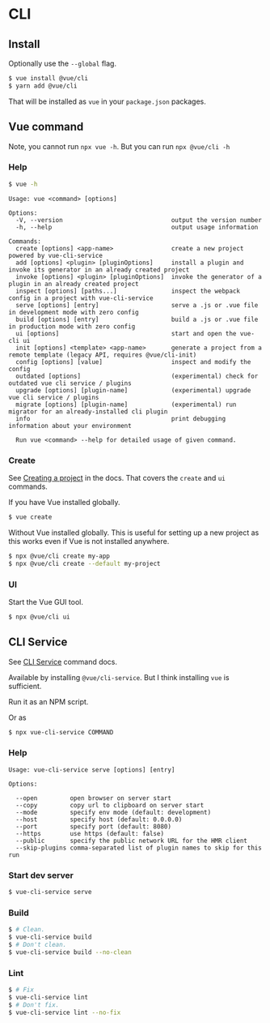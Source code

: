 # CLI


## Install

Optionally use the `--global` flag.

```sh
$ vue install @vue/cli
$ yarn add @vue/cli
```

That will be installed as `vue` in your `package.json` packages.


## Vue command

Note, you cannot run `npx vue -h`. But you can run `npx @vue/cli -h`

### Help

```sh
$ vue -h
```
```
Usage: vue <command> [options]

Options:
  -V, --version                              output the version number
  -h, --help                                 output usage information

Commands:
  create [options] <app-name>                create a new project powered by vue-cli-service
  add [options] <plugin> [pluginOptions]     install a plugin and invoke its generator in an already created project
  invoke [options] <plugin> [pluginOptions]  invoke the generator of a plugin in an already created project
  inspect [options] [paths...]               inspect the webpack config in a project with vue-cli-service
  serve [options] [entry]                    serve a .js or .vue file in development mode with zero config
  build [options] [entry]                    build a .js or .vue file in production mode with zero config
  ui [options]                               start and open the vue-cli ui
  init [options] <template> <app-name>       generate a project from a remote template (legacy API, requires @vue/cli-init)
  config [options] [value]                   inspect and modify the config
  outdated [options]                         (experimental) check for outdated vue cli service / plugins
  upgrade [options] [plugin-name]            (experimental) upgrade vue cli service / plugins
  migrate [options] [plugin-name]            (experimental) run migrator for an already-installed cli plugin
  info                                       print debugging information about your environment

  Run vue <command> --help for detailed usage of given command.
```

### Create

See [Creating a project](https://cli.vuejs.org/guide/creating-a-project.html) in the docs. That covers the `create` and `ui` commands.

If you have Vue installed globally.

```sh
$ vue create
```

Without Vue installed globally. This is useful for setting up a new project as this works even if Vue is not installed anywhere.

```sh
$ npx @vue/cli create my-app
$ npx @vue/cli create --default my-project
```

### UI

Start the Vue GUI tool.

```sh
$ npx @vue/cli ui
```

## CLI Service

See [CLI Service](https://cli.vuejs.org/guide/cli-service.html) command docs.

Available by installing `@vue/cli-service`. But I think installing `vue` is sufficient.

Run it as an NPM script.

Or as

```sh
$ npx vue-cli-service COMMAND
```

### Help

```
Usage: vue-cli-service serve [options] [entry]

Options:

  --open         open browser on server start
  --copy         copy url to clipboard on server start
  --mode         specify env mode (default: development)
  --host         specify host (default: 0.0.0.0)
  --port         specify port (default: 8080)
  --https        use https (default: false)
  --public       specify the public network URL for the HMR client
  --skip-plugins comma-separated list of plugin names to skip for this run
```

### Start dev server

```sh
$ vue-cli-service serve
```

### Build

```sh
$ # Clean.
$ vue-cli-service build
$ # Don't clean.
$ vue-cli-service build --no-clean
```

### Lint

```sh
$ # Fix
$ vue-cli-service lint
$ # Don't fix.
$ vue-cli-service lint --no-fix
```
